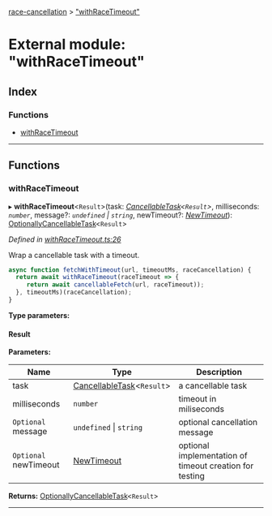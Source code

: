 [race-cancellation](../README.md) > ["withRaceTimeout"](../modules/_withracetimeout_.md)

# External module: "withRaceTimeout"

## Index

### Functions

* [withRaceTimeout](_withracetimeout_.md#withracetimeout)

---

## Functions

<a id="withracetimeout"></a>

###  withRaceTimeout

▸ **withRaceTimeout**<`Result`>(task: *[CancellableTask](_interfaces_.md#cancellabletask)<`Result`>*, milliseconds: *`number`*, message?: *`undefined` \| `string`*, newTimeout?: *[NewTimeout](_interfaces_.md#newtimeout)*): [OptionallyCancellableTask](_interfaces_.md#optionallycancellabletask)<`Result`>

*Defined in [withRaceTimeout.ts:26](https://github.com/lynchbomb/race-cancellation/blob/c640e1a/src/withRaceTimeout.ts#L26)*

Wrap a cancellable task with a timeout.

```js
async function fetchWithTimeout(url, timeoutMs, raceCancellation) {
  return await withRaceTimeout(raceTimeout => {
     return await cancellableFetch(url, raceTimeout));
  }, timeoutMs)(raceCancellation);
}
```

**Type parameters:**

#### Result 
**Parameters:**

| Name | Type | Description |
| ------ | ------ | ------ |
| task | [CancellableTask](_interfaces_.md#cancellabletask)<`Result`> |  a cancellable task |
| milliseconds | `number` |  timeout in miliseconds |
| `Optional` message | `undefined` \| `string` |  optional cancellation message |
| `Optional` newTimeout | [NewTimeout](_interfaces_.md#newtimeout) |  optional implementation of timeout creation for testing |

**Returns:** [OptionallyCancellableTask](_interfaces_.md#optionallycancellabletask)<`Result`>

___

